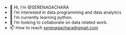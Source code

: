 - 👋 Hi, I’m @SERENAGACHARA
- 👀 I’m interested in data programming and data analytics
- 🌱 I’m currently learning python.
- 💞️ I’m looking to collaborate on data related work.
- 📫 How to reach serenagachara@gmail.com
